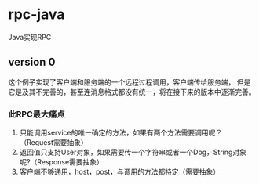 # rpc-java
Java实现RPC
## version 0
这个例子实现了客户端和服务端的一个远程过程调用，客户端传给服务端，
但是它是及其不完善的，甚至连消息格式都没有统一，将在接下来的版本中逐渐完善。
### 此RPC最大痛点
1. 只能调用service的唯一确定的方法，如果有两个方法需要调用呢？（Request需要抽象）
2. 返回值只支持User对象，如果需要传一个字符串或者一个Dog，String对象呢?（Response需要抽象）
3. 客户端不够通用，host，post，与调用的方法都特定（需要抽象）